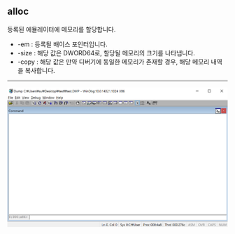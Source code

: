 alloc
-------
등록된 에뮬레이터에 메모리를 할당합니다.
* -em : 등록될 배이스 포인터입니다.
* -size : 해당 값은 DWORD64로, 할당될 메모리의 크기를 나타냅니다.
* -copy : 해당 값은 만약 디버기에 동일한 메모리가 존재할 경우, 해당 메모리 내역을 복사합니다.
---
![](../img/alloc.gif)
